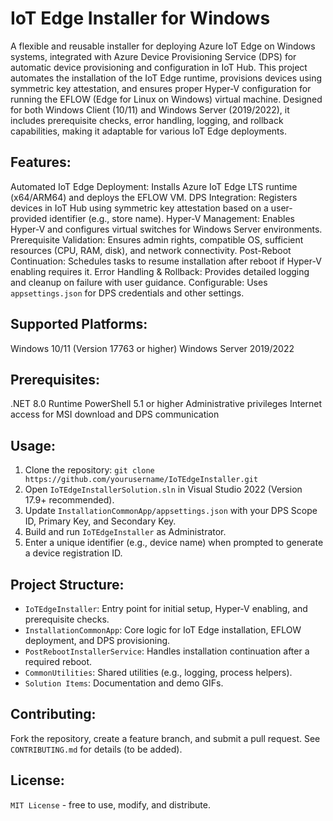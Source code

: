# IoT Edge Installer for Windows
A flexible and reusable installer for deploying Azure IoT Edge on Windows systems, integrated with Azure Device Provisioning Service (DPS) for automatic device provisioning and configuration in IoT Hub. This project automates the installation of the IoT Edge runtime, provisions devices using symmetric key attestation, and ensures proper Hyper-V configuration for running the EFLOW (Edge for Linux on Windows) virtual machine. Designed for both Windows Client (10/11) and Windows Server (2019/2022), it includes prerequisite checks, error handling, logging, and rollback capabilities, making it adaptable for various IoT Edge deployments.

## Features:

Automated IoT Edge Deployment: Installs Azure IoT Edge LTS runtime (x64/ARM64) and deploys the EFLOW VM.
DPS Integration: Registers devices in IoT Hub using symmetric key attestation based on a user-provided identifier (e.g., store name).
Hyper-V Management: Enables Hyper-V and configures virtual switches for Windows Server environments.
Prerequisite Validation: Ensures admin rights, compatible OS, sufficient resources (CPU, RAM, disk), and network connectivity.
Post-Reboot Continuation: Schedules tasks to resume installation after reboot if Hyper-V enabling requires it.
Error Handling & Rollback: Provides detailed logging and cleanup on failure with user guidance.
Configurable: Uses `appsettings.json` for DPS credentials and other settings.

## Supported Platforms:

Windows 10/11 (Version 17763 or higher)
Windows Server 2019/2022

## Prerequisites:
.NET 8.0 Runtime
PowerShell 5.1 or higher
Administrative privileges
Internet access for MSI download and DPS communication

## Usage:

1. Clone the repository: `git clone https://github.com/yourusername/IoTEdgeInstaller.git`
2. Open `IoTEdgeInstallerSolution.sln` in Visual Studio 2022 (Version 17.9+ recommended).
3. Update `InstallationCommonApp/appsettings.json` with your DPS Scope ID, Primary Key, and Secondary Key.
4. Build and run `IoTEdgeInstaller` as Administrator.
5. Enter a unique identifier (e.g., device name) when prompted to generate a device registration ID.

## Project Structure:

- `IoTEdgeInstaller`: Entry point for initial setup, Hyper-V enabling, and prerequisite checks.
- `InstallationCommonApp`: Core logic for IoT Edge installation, EFLOW deployment, and DPS provisioning.
- `PostRebootInstallerService`: Handles installation continuation after a required reboot.
- `CommonUtilities`: Shared utilities (e.g., logging, process helpers).
- `Solution Items`: Documentation and demo GIFs.

## Contributing:

Fork the repository, create a feature branch, and submit a pull request. See `CONTRIBUTING.md` for details (to be added).

## License:

`MIT License` - free to use, modify, and distribute.
